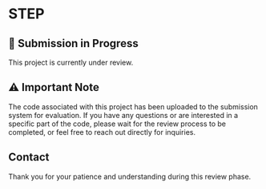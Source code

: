 # STEP

## 🚧 Submission in Progress
This project is currently under review.

## ⚠️ Important Note
The code associated with this project has been uploaded to the submission system for evaluation. If you have any questions or are interested in a specific part of the code, please wait for the review process to be completed, or feel free to reach out directly for inquiries.

## Contact
Thank you for your patience and understanding during this review phase.
